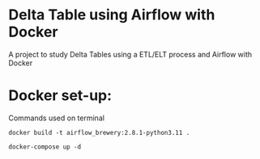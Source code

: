 # Delta Table using Airflow with Docker
A project to study Delta Tables using a ETL/ELT process and Airflow with Docker

# Docker set-up:
Commands used on terminal
```
docker build -t airflow_brewery:2.8.1-python3.11 .
```
```
docker-compose up -d
```
